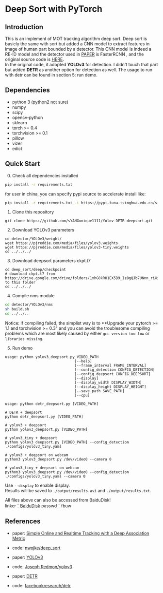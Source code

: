 # Deep Sort with PyTorch


## Introduction
This is an implement of MOT tracking algorithm deep sort. Deep sort is basicly the same with sort but added a CNN model to extract features in image of human part bounded by a detector. This CNN model is indeed a RE-ID model and the detector used in [PAPER](https://arxiv.org/abs/1703.07402) is FasterRCNN , and the original source code is [HERE](https://github.com/ZQPei/deep_sort_pytorch).  
In the original code, it adopted **YOLOv3** for detection. I didn't touch that part but added **DETR** as another option for detection as well. The usage to run with detr can be found in section 5: run demo.

## Dependencies
- python 3 (python2 not sure)
- numpy
- scipy
- opencv-python
- sklearn
- torch >= 0.4
- torchvision >= 0.1
- pillow
- vizer
- edict

## Quick Start
0. Check all dependencies installed
```bash
pip install -r requirements.txt
```
for user in china, you can specify pypi source to accelerate install like:
```bash
pip install -r requirements.txt -i https://pypi.tuna.tsinghua.edu.cn/simple
```

1. Clone this repository
```
git clone https://github.com/sYANGunique1111/Yolov-DETR-deepsort.git
```

2. Download YOLOv3 parameters
```
cd detector/YOLOv3/weight/
wget https://pjreddie.com/media/files/yolov3.weights
wget https://pjreddie.com/media/files/yolov3-tiny.weights
cd ../../../
```

3. Download deepsort parameters ckpt.t7
```
cd deep_sort/deep/checkpoint
# download ckpt.t7 from
https://drive.google.com/drive/folders/1xhG0kRH1EX5B9_Iz8gQJb7UNnn_riXi6 to this folder
cd ../../../
```  

4. Compile nms module
```bash
cd detector/YOLOv3/nms
sh build.sh
cd ../../..
```

Notice:
If compiling failed, the simplist way is to **Upgrade your pytorch >= 1.1 and torchvision >= 0.3" and you can avoid the troublesome compiling problems which are most likely caused by either `gcc version too low` or `libraries missing`.

5. Run demo
```
usage: python yolov3_deepsort.py VIDEO_PATH
                                [--help]
                                [--frame_interval FRAME_INTERVAL]
                                [--config_detection CONFIG_DETECTION]
                                [--config_deepsort CONFIG_DEEPSORT]
                                [--display]
                                [--display_width DISPLAY_WIDTH]
                                [--display_height DISPLAY_HEIGHT]
                                [--save_path SAVE_PATH]          
                                [--cpu]          

usage: python detr_deepsort.py [VIDEO_PATH]

# DETR + deepsort
python detr_deepsort.py [VIDEO_PATH]

# yolov3 + deepsort
python yolov3_deepsort.py [VIDEO_PATH]

# yolov3_tiny + deepsort
python yolov3_deepsort.py [VIDEO_PATH] --config_detection ./configs/yolov3_tiny.yaml

# yolov3 + deepsort on webcam
python3 yolov3_deepsort.py /dev/video0 --camera 0

# yolov3_tiny + deepsort on webcam
python3 yolov3_deepsort.py /dev/video0 --config_detection ./configs/yolov3_tiny.yaml --camera 0
```
Use `--display` to enable display.  
Results will be saved to `./output/results.avi` and `./output/results.txt`.

All files above can also be accessed from BaiduDisk!  
linker：[BaiduDisk](https://pan.baidu.com/s/1YJ1iPpdFTlUyLFoonYvozg)
passwd：fbuw




## References
- paper: [Simple Online and Realtime Tracking with a Deep Association Metric](https://arxiv.org/abs/1703.07402)

- code: [nwojke/deep_sort](https://github.com/nwojke/deep_sort)

- paper: [YOLOv3](https://pjreddie.com/media/files/papers/YOLOv3.pdf)

- code: [Joseph Redmon/yolov3](https://pjreddie.com/darknet/yolo/)

- paper: [DETR](https://arxiv.org/abs/2005.12872)

- code: [facebookresearch/detr](https://github.com/facebookresearch/detr)
